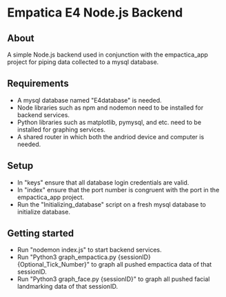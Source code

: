 # Empatica E4 Node.js Backend

## About

A simple Node.js backend used in conjunction with the empactica_app project for piping data collected to a mysql database.

## Requirements

- A mysql database named "E4database" is needed.
- Node libraries such as npm and nodemon need to be installed for backend services.
- Python libraries such as matplotlib, pymysql, and etc. need to be installed for graphing services.
- A shared router in which both the andriod device and computer is needed.

## Setup

- In "keys" ensure that all database login credentials are valid.
- In "index" ensure that the port number is congruent with the port in the empactica_app project.
- Run the "Initializing_database" script on a fresh mysql database to initialize database.

## Getting started

- Run "nodemon index.js" to start backend services.
- Run "Python3 graph_empactica.py {sessionID} {Optional_Tick_Number}" to graph all pushed empactica data of that sessionID.
- Run "Python3 graph_face.py {sessionID}" to graph all pushed facial landmarking data of that sessionID.
